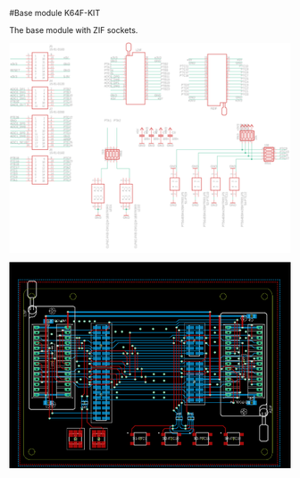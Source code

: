#Base module K64F-KIT

The base module with ZIF sockets.

![K64F-KIT schema](k64f-kit-sch.png)

![K64F-KIT board](k64f-kit-brd.png)

